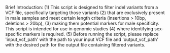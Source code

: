 Brief Introduction:
(1) This script is designed to filter indel variants from a VCF file, specifically targeting those variants 
(2) that are exclusively present in male samples and meet certain length criteria (insertions > 10bp, deletions > 20bp),
(3) making them potential markers for male specificity. This script is intended for use in genomic studies 
(4) where identifying sex-specific markers is required. 
(5) Before running the script, please replace 'input_vcf_path' with the path to your input VCF file and 'output_vcf_path' with the desired path for the output file containing filtered variants.
